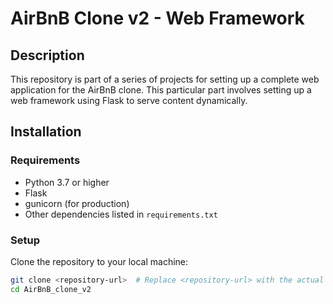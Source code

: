 # AirBnB Clone v2 - Web Framework

## Description

This repository is part of a series of projects for setting up a complete web application for the AirBnB clone. This particular part involves setting up a web framework using Flask to serve content dynamically.

## Installation

### Requirements

- Python 3.7 or higher
- Flask
- gunicorn (for production)
- Other dependencies listed in `requirements.txt`

### Setup

Clone the repository to your local machine:

```sh
git clone <repository-url>  # Replace <repository-url> with the actual URL to your repo
cd AirBnB_clone_v2
